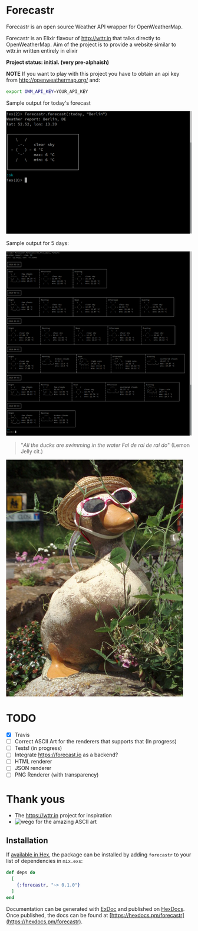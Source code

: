 # Forecastr

Forecastr is an open source Weather API wrapper for OpenWeatherMap.

Forecastr is an Elixir flavour of http://wttr.in that talks directly to OpenWeatherMap.
Aim of the project is to provide a website similar to wttr.in written entirely in elixir

**Project status: initial. (very pre-alphaish)**

**NOTE**
If you want to play with this project you have to obtain an api key from http://openweathermap.org/
and:

```bash
export OWM_API_KEY=YOUR_API_KEY
```

Sample output for today's forecast

![today](today.png)

Sample output for 5 days:


![in 5 days](in_five_days.png)

> "*All the ducks are swimming in the water
> Fal de ral de ral do*" (Lemon Jelly cit.)

![duck with sunglasses](duck_with_sunglasses.jpg)

# TODO
- [X] Travis
- [ ] Correct ASCII Art for the renderers that supports that (In progress)
- [ ] Tests! (in progress)
- [ ] Integrate https://forecast.io as a backend?
- [ ] HTML renderer
- [ ] JSON renderer
- [ ] PNG Renderer (with transparency)

# Thank yous

* The https://wttr.in project for inspiration
* ![wego](https://github.com/schachmat/wego) for the amazing ASCII art

## Installation

If [available in Hex](https://hex.pm/docs/publish), the package can be installed
by adding `forecastr` to your list of dependencies in `mix.exs`:

```elixir
def deps do
  [
    {:forecastr, "~> 0.1.0"}
  ]
end
```

Documentation can be generated with [ExDoc](https://github.com/elixir-lang/ex_doc)
and published on [HexDocs](https://hexdocs.pm). Once published, the docs can
be found at [https://hexdocs.pm/forecastr](https://hexdocs.pm/forecastr).

